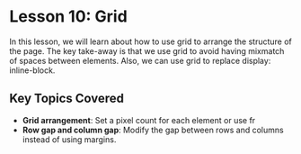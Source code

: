 # Lesson 10: Grid

In this lesson, we will learn about how to use grid to arrange the structure of the page. The key take-away is that we use grid to avoid having mixmatch of spaces between elements. Also, we can use grid to replace display: inline-block.

## Key Topics Covered

- **Grid arrangement**: Set a pixel count for each element or use fr
- **Row gap and column gap**: Modify the gap between rows and columns instead of using margins.
